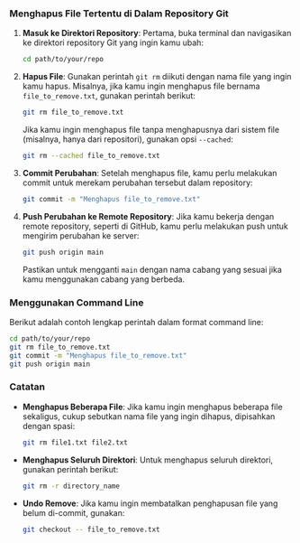 ### Menghapus File Tertentu di Dalam Repository Git

1. **Masuk ke Direktori Repository**:
   Pertama, buka terminal dan navigasikan ke direktori repository Git yang ingin kamu ubah:

   ```bash
   cd path/to/your/repo
   ```

2. **Hapus File**:
   Gunakan perintah `git rm` diikuti dengan nama file yang ingin kamu hapus. Misalnya, jika kamu ingin menghapus file bernama `file_to_remove.txt`, gunakan perintah berikut:

   ```bash
   git rm file_to_remove.txt
   ```

   Jika kamu ingin menghapus file tanpa menghapusnya dari sistem file (misalnya, hanya dari repositori), gunakan opsi `--cached`:

   ```bash
   git rm --cached file_to_remove.txt
   ```

3. **Commit Perubahan**:
   Setelah menghapus file, kamu perlu melakukan commit untuk merekam perubahan tersebut dalam repository:

   ```bash
   git commit -m "Menghapus file_to_remove.txt"
   ```

4. **Push Perubahan ke Remote Repository**:
   Jika kamu bekerja dengan remote repository, seperti di GitHub, kamu perlu melakukan push untuk mengirim perubahan ke server:

   ```bash
   git push origin main
   ```

   Pastikan untuk mengganti `main` dengan nama cabang yang sesuai jika kamu menggunakan cabang yang berbeda.

### Menggunakan Command Line

Berikut adalah contoh lengkap perintah dalam format command line:

```bash
cd path/to/your/repo
git rm file_to_remove.txt
git commit -m "Menghapus file_to_remove.txt"
git push origin main
```

### Catatan

- **Menghapus Beberapa File**: Jika kamu ingin menghapus beberapa file sekaligus, cukup sebutkan nama file yang ingin dihapus, dipisahkan dengan spasi:

  ```bash
  git rm file1.txt file2.txt
  ```

- **Menghapus Seluruh Direktori**: Untuk menghapus seluruh direktori, gunakan perintah berikut:

  ```bash
  git rm -r directory_name
  ```

- **Undo Remove**: Jika kamu ingin membatalkan penghapusan file yang belum di-commit, gunakan:

  ```bash
  git checkout -- file_to_remove.txt
  ```
